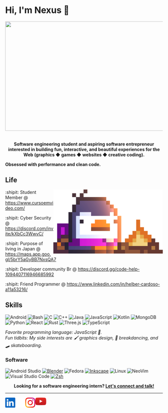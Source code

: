 # Hi, I'm Nexus :wave:

<div align="center">
    <img src="https://user-images.githubusercontent.com/74038190/225813708-98b745f2-7d22-48cf-9150-083f1b00d6c9.gif"   height="350" width="650">
<br><br>
</div>



<p align="center">
    <b>Software engineering student and aspiring software entrepreneur  
                    interested in building fun, interactive, and beautiful experiences  
                              for the Web (graphics ◆ games ◆ websites ◆ creative coding).

Obsessed with performance and clean code.
       
</b>
</p>


## Life

<img align="right" alt="Bred the penguin chillin' by the fire." width="350" src="img/Fire.gif" />


:shipit: Student Member @ https://www.cursoemvideo.com/


:shipit: Cyber Security @ https://discord.com/invite/kXbCc3WwvC/

:shipit: Purpose of living in Japan  @ https://maps.app.goo.gl/5brY5aGyBB7NxsQA7

:shipit: Developer community Br @ https://discord.gg/code-help-1094407116946685992

:shipit: Friend Programmer @ https://www.linkedin.com/in/helber-cardoso-a11a53216/




## Skills

![Android](https://img.shields.io/badge/Android-3DDC84?logo=android&logoColor=white&style=for-the-badge)
![Bash](https://img.shields.io/badge/Bash-4EAA25?logo=gnubash&logoColor=white&style=for-the-badge)
![C](https://img.shields.io/badge/C-A8B9CC?logo=c&logoColor=white&style=for-the-badge)
![C++](https://img.shields.io/badge/C++-00599C?logo=cplusplus&logoColor=white&style=for-the-badge)
![Java](https://img.shields.io/badge/Java-F8981D?logo=java&logoColor=white&style=for-the-badge)
![JavaScript](https://img.shields.io/badge/JavaScript-F7DF1E?logo=javascript&logoColor=black&style=for-the-badge)
![Kotlin](https://img.shields.io/badge/Kotlin-7F52FF?logo=kotlin&logoColor=white&style=for-the-badge)
![MongoDB](https://img.shields.io/badge/MongoDB-47A248?logo=mongodb&logoColor=white&style=for-the-badge)
![Python](https://img.shields.io/badge/Python-3776AB?logo=python&logoColor=white&style=for-the-badge)
![React](https://img.shields.io/badge/React-61DAFB?logo=react&logoColor=black&style=for-the-badge)
![Rust](https://img.shields.io/badge/Rust-000000?logo=rust&logoColor=white&style=for-the-badge)
![Three.js](https://img.shields.io/badge/Three.js-000000?logo=Three.js&logoColor=white&style=for-the-badge)
![TypeScript](https://img.shields.io/badge/TypeScript-3178C6?logo=typescript&logoColor=white&style=for-the-badge)

_Favorite programming language: JavaScript :crab:._  
_Fun tidbits: My side interests are :paintbrush: graphics design, :man_dancing:
breakdancing, and :skateboard: skateboarding._

### Software

![Android Studio](https://img.shields.io/badge/Android%20Studio-3DDC84?logo=androidstudio&logoColor=white&style=for-the-badge)
[![Blender](https://img.shields.io/badge/Blender-F5792A?logo=blender&logoColor=white&style=for-the-badge)](https://blender.org)
![Fedora](https://img.shields.io/badge/Fedora-51A2DA?logo=fedora&logoColor=white&style=for-the-badge)
[![Inkscape](https://img.shields.io/badge/Inkscape-000000?logo=inkscape&logoColor=white&style=for-the-badge)](https://inkscape.org)
![Linux](https://img.shields.io/badge/Linux-FCC624?logo=Linux&logoColor=black&style=for-the-badge)
![NeoVim](https://img.shields.io/badge/NeoVim-57A143?logo=neovim&logoColor=white&style=for-the-badge)
![Visual Studio Code](https://img.shields.io/badge/VSCode-007ACC?logo=visualstudiocode&logoColor=white&style=for-the-badge)
[![Zsh](https://img.shields.io/badge/Zsh-f15a24?style=for-the-badge)](https://ohmyz.sh)

<p align="center">
    <b>Looking for a software engineering intern?
        <a href="https://www.linkedin.com/in/marcos-vinicius-86706b262/">Let's connect and talk!</a>
    </b>
</p>

---

<!--<a href="https://novakcgx.me">
    <img height="32" align="left" alt="Website" src="img/icons/personal.png" />
</a>-->



<a href="https://www.linkedin.com/in/marcos-vinicius-86706b262/">
    <img height="32" align="left" alt="LinkedIn" src="img/icons/linkedin.png" />
</a>

<a href="https://twitter.com/UnoPedrin">
    <img height="32" align="left" alt="X" src="img/icons/x.png" />
</a>


 <a href = "https://www.youtube.com/@nexuszx_ofc">
      <img width="35" src="youtube.svg">
    </a>


<a href="https://www.instagram.com/nexuszx_ofc">
    <img height="32" align="left" alt="Instagram" src="img/icons/instagram.png" />
</a>


